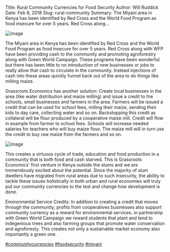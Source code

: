 Title: Rural Community Currencies for Food Security
Author: Will Ruddick
Date: Feb 8, 2018
Slug: rural-community
Summary: The Miyani area in Kenya has been identified by Red Cross and the World Food Program as food insecure for over 5 years. Red Cross along...

![image](/images/blog/rural-community1.webp)

The Miyani area in Kenya has been identified by Red Cross and the World
Food Program as food insecure for over 5 years. Red Cross along with WFP
have been providing cash to the community and promoting agroforestry
along with Green World Campaign. These programs have been wonderful but
there has been little to no introduction of new businesses or jobs to
really allow that cash to circulate in the community. Instead injections
of cash into these areas quickly funnel back out of the area to do
things like milling maize.

Grassroots Economics has another solution: Create local businesses in
the area (like water distribution and maize milling) and issue a credit
to the schools, small businesses and farmers in the area. Farmers will
be issued a credit that can be used for school fees, milling their
maize, sending their kids to day care, collecting water and so on.
Backstopping this credit as collateral will be flour produced by a
cooperative maize mill. Credit will flow in example from farmer to
school fees. Schools will increase needed salaries for teachers who will
buy maize flour. The maize mill will in turn use the credit to buy raw
maize from the farmers and so on.

![image](/images/blog/rural-community34.webp)

This creates a virtuous cycle of trade, education and food production in
a community that is both food and cash starved. This is Grassroots
Economics' first venture in Kenya outside the slums and we are
tremendously excited about the potential. Since the majority of slum
dwellers have migrated from rural areas due to such insecurity, the
ability to tackle these issues holistically in both urban and rural
economies will truly put our community currencies to the test and change
how development is done.

Environmental Service Credits: In addition to creating a credit that
moves through the community, profits from cooperatives businesses also
support community currency as a reward for environmental services. in
partnership with Green World Campaign we reward students that plant and
tend to indegenious trees and also farming groups that promote water
conservation and agroforesty. This creates not only a sustainable market
economy also importantly a green one.

[#communitycurrencies](https://www.grassrootseconomics.org/blog/hashtags/communitycurrencies)
[#foodsecurity](https://www.grassrootseconomics.org/blog/hashtags/foodsecurity)
[#miyani](https://www.grassrootseconomics.org/blog/hashtags/miyani)
